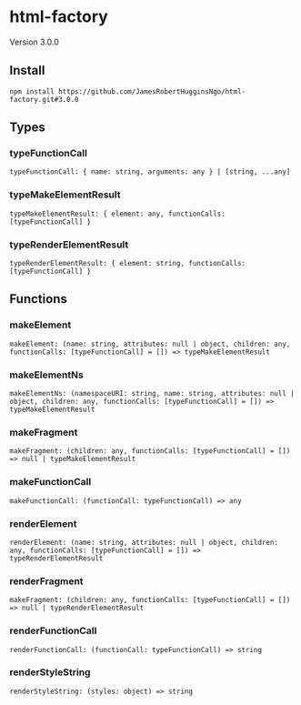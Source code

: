 # html-factory

Version 3.0.0

## Install

``` console
npm install https://github.com/JamesRobertHugginsNgo/html-factory.git#3.0.0
```

## Types

### typeFunctionCall

```
typeFunctionCall: { name: string, arguments: any } | [string, ...any]
```

### typeMakeElementResult

```
typeMakeElementResult: { element: any, functionCalls: [typeFunctionCall] }
```

### typeRenderElementResult

```
typeRenderElementResult: { element: string, functionCalls: [typeFunctionCall] }
```

## Functions

### makeElement

```
makeElement: (name: string, attributes: null | object, children: any, functionCalls: [typeFunctionCall] = []) => typeMakeElementResult
```

### makeElementNs

```
makeElementNs: (namespaceURI: string, name: string, attributes: null | object, children: any, functionCalls: [typeFunctionCall] = []) => typeMakeElementResult
```

### makeFragment

```
makeFragment: (children: any, functionCalls: [typeFunctionCall] = []) => null | typeMakeElementResult
```

### makeFunctionCall

```
makeFunctionCall: (functionCall: typeFunctionCall) => any
```

### renderElement

```
renderElement: (name: string, attributes: null | object, children: any, functionCalls: [typeFunctionCall] = []) => typeRenderElementResult
```

### renderFragment

```
makeFragment: (children: any, functionCalls: [typeFunctionCall] = []) => null | typeRenderElementResult
```

### renderFunctionCall

```
renderFunctionCall: (functionCall: typeFunctionCall) => string
```

### renderStyleString

```
renderStyleString: (styles: object) => string
```
